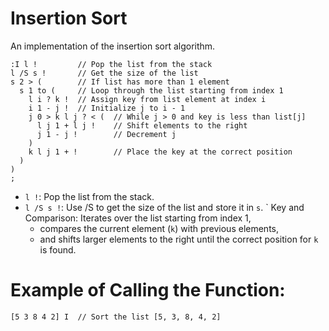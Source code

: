# Insertion Sort
An implementation of the insertion sort algorithm.
```
:I l !         // Pop the list from the stack
l /S s !       // Get the size of the list
s 2 > (        // If list has more than 1 element
  s 1 to (     // Loop through the list starting from index 1
    l i ? k !  // Assign key from list element at index i
    i 1 - j !  // Initialize j to i - 1
    j 0 > k l j ? < (  // While j > 0 and key is less than list[j]
      l j 1 + l j !    // Shift elements to the right
      j 1 - j !        // Decrement j
    )
    k l j 1 + !        // Place the key at the correct position
  )
)
;
```
- `l !`: Pop the list from the stack.
- `l /S s !`: Use /S to get the size of the list and store it in `s`.
` Key and Comparison: Iterates over the list starting from index 1,
  - compares the current element (`k`) with previous elements,
  - and shifts larger elements to the right until the correct position for `k` is found.

# Example of Calling the Function:
`[5 3 8 4 2] I  // Sort the list [5, 3, 8, 4, 2]`
